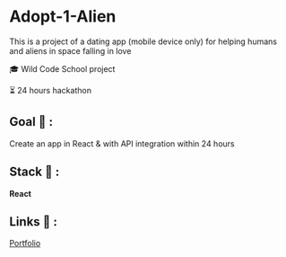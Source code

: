 # Adopt-1-Alien

<p>This is a project of a dating app (mobile device only) for helping humans and aliens in space falling in love</p>

<p>🎓 Wild Code School project</p>
<p>⏳ 24 hours hackathon</p>

## Goal 🎯 :
Create an app in React & with API integration within 24 hours

## Stack 💎 :
**React**

## Links 🔗 :
[Portfolio](https://clemence-pirault.vercel.app/portfolio/adopt-1-alien)
